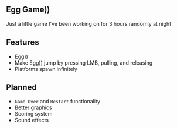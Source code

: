 ## Egg Game))
Just a little game I've been working on for 3 hours randomly at night

## Features
- Egg))
- Make Egg)) jump by pressing LMB, pulling, and releasing
- Platforms spawn infinitely

## Planned
- `Game Over` and `Restart` functionality
- Better graphics
- Scoring system
- Sound effects
